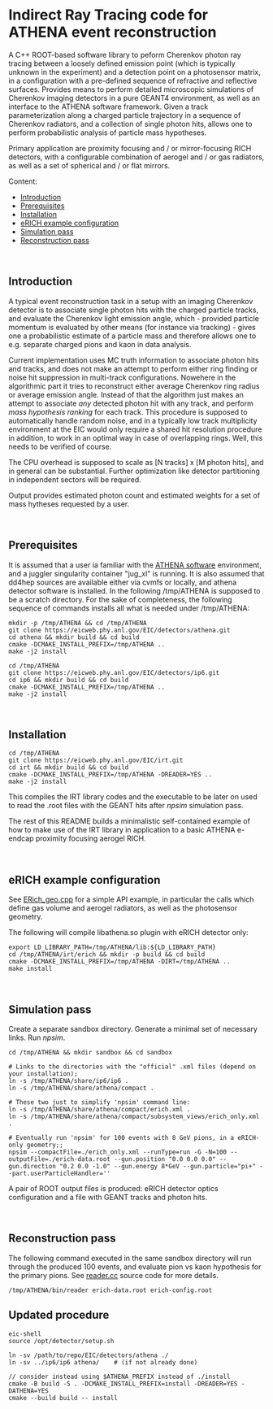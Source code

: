 Indirect Ray Tracing code for ATHENA event reconstruction
=========================================================

  A C++ ROOT-based software library to peform Cherenkov photon ray 
tracing between a loosely defined emission point (which is typically 
unknown in the experiment) and a detection point on a photosensor
matrix, in a configuration with a pre-defined sequence of refractive 
and reflective surfaces. Provides means to perform detailed microscopic 
simulations of Cherenkov imaging detectors in a pure GEANT4 environment, 
as well as an interface to the ATHENA software framework. Given a track 
parameterization along a charged particle trajectory in a sequence of 
Cherenkov radiators, and a collection of single photon hits, allows one 
to perform probabilistic analysis of particle mass hypotheses. 

  Primary application are proximity focusing and / or mirror-focusing RICH 
detectors, with a configurable combination of aerogel and / or gas radiators, 
as well as a set of spherical and / or flat mirrors.  

 Content:

 * [Introduction](#introduction)
 * [Prerequisites](#prerequisites)
 * [Installation](#installation)
 * [eRICH example configuration](#erich-example-configuration)
 * [Simulation pass](#simulation-pass)
 * [Reconstruction pass](#reconstruction-pass)

<br/>

Introduction
------------

  A typical event reconstruction task in a setup with an imaging Cherenkov 
detector is to associate single photon hits with the charged particle tracks, 
and evaluate the Cherenkov light emission angle, which - provided particle 
momentum is evaluated by other means (for instance via tracking) - gives one a probabilistic 
estimate of a particle mass and therefore allows one to e.g. separate charged
pions and kaon in data analysis.

  Current implementation uses MC truth information to associate photon hits and 
tracks, and does not make an attempt to perform either ring finding or noise 
hit suppression in multi-track configurations. Nowehere in the algorithmic
part it tries to reconstruct either average Cherenkov ring radius or average 
emission angle. Instead of that the algorithm just makes an attempt to associate 
*any* detected photon hit with any track, and perform *mass hypothesis ranking* for 
each track. This procedure is supposed to automatically handle random noise, and 
in a typically low track multiplicity environment at the EIC would only require 
a shared hit resolution procedure in addition, to work in an optimal way in case 
of overlapping rings. Well, this needs to be verified of course.

  The CPU overhead is supposed to scale as [N tracks] x [M photon hits], and in 
general can be substantial. Further optimization like detector partitioning in 
independent sectors will be required.

  Output provides estimated photon count and estimated weights for a set of  mass 
hytheses requested by a user.

<br/>

Prerequisites
-------------

  It is assumed that a user ia familiar with the [ATHENA software](https://eic.phy.anl.gov/ip6) 
environment, and a juggler singularity container "jug_xl" is running. It is also assumed 
that dd4hep sources are available either via cvmfs or locally, and athena detector software 
is installed. In the following /tmp/ATHENA is supposed to be a scratch directory. For the sake of 
completeness, the following sequence of commands installs all what is needed under /tmp/ATHENA:

```
mkdir -p /tmp/ATHENA && cd /tmp/ATHENA
git clone https://eicweb.phy.anl.gov/EIC/detectors/athena.git
cd athena && mkdir build && cd build
cmake -DCMAKE_INSTALL_PREFIX=/tmp/ATHENA ..
make -j2 install

cd /tmp/ATHENA
git clone https://eicweb.phy.anl.gov/EIC/detectors/ip6.git
cd ip6 && mkdir build && cd build
cmake -DCMAKE_INSTALL_PREFIX=/tmp/ATHENA ..
make -j2 install
```

<br/>

Installation
------------

```
cd /tmp/ATHENA
git clone https://eicweb.phy.anl.gov/EIC/irt.git
cd irt && mkdir build && cd build
cmake -DCMAKE_INSTALL_PREFIX=/tmp/ATHENA -DREADER=YES ..
make -j2 install
```

  This compiles the IRT library codes and the executable to be later on used to read the .root
files with the GEANT hits after *npsim* simulation pass. 

  The rest of this README builds a minimalistic self-contained example of how to make use of the 
IRT library in application to a basic ATHENA e-endcap proximity focusing aerogel RICH.

<br/>

eRICH example configuration
---------------------------

  See [ERich_geo.cpp](erich/src/ERich_geo.cpp) for a simple API example, in particular the calls
which define gas volume and aerogel radiators, as well as the photosensor geometry.

  The following will compile libathena.so plugin with eRICH detector only:

```
export LD_LIBRARY_PATH=/tmp/ATHENA/lib:${LD_LIBRARY_PATH}
cd /tmp/ATHENA/irt/erich && mkdir -p build && cd build
cmake -DCMAKE_INSTALL_PREFIX=/tmp/ATHENA -DIRT=/tmp/ATHENA ..
make install
```

<br/>

Simulation pass
---------------

  Create a separate sandbox directory. Generate a minimal set of necessary links. Run *npsim*.

```
cd /tmp/ATHENA && mkdir sandbox && cd sandbox

# Links to the directories with the "official" .xml files (depend on your installation);
ln -s /tmp/ATHENA/share/ip6/ip6 .
ln -s /tmp/ATHENA/share/athena/compact .

# These two just to simplify 'npsim' command line:
ln -s /tmp/ATHENA/share/athena/compact/erich.xml .
ln -s /tmp/ATHENA/share/athena/compact/subsystem_views/erich_only.xml .

# Eventually run 'npsim' for 100 events with 8 GeV pions, in a eRICH-only geometry;;
npsim --compactFile=./erich_only.xml --runType=run -G -N=100 --outputFile=./erich-data.root --gun.position "0.0 0.0 0.0" --gun.direction "0.2 0.0 -1.0" --gun.energy 8*GeV --gun.particle="pi+" --part.userParticleHandler=''
```

  A pair of ROOT output files is produced: eRICH detector optics configuration and 
a file with GEANT tracks and photon hits.

<br/>

Reconstruction pass
-------------------

  The following command executed in the same sandbox directory will run through the produced 100 events,
and evaluate pion vs kaon hypothesis for the primary pions. See [reader.cc](reader/reader.cc)
source code for more details.
  
```
/tmp/ATHENA/bin/reader erich-data.root erich-config.root
```


Updated procedure
-----------------
```
eic-shell
source /opt/detector/setup.sh

ln -sv /path/to/repo/EIC/detectors/athena ./
ln -sv ../ip6/ip6 athena/    # (if not already done)

// consider instead using $ATHENA_PREFIX instead of ./install
cmake -B build -S . -DCMAKE_INSTALL_PREFIX=install -DREADER=YES -DATHENA=YES
cmake --build build -- install

```
